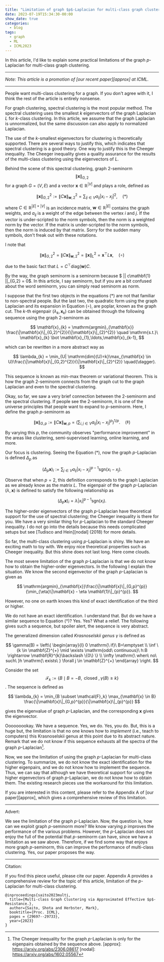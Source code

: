 ```yaml
---
title: "Limitation of graph $p$-Laplacian for multi-class graph clustering"
date: 2023-07-19T15:34:30-00:00
show_date: true
categories:
  - blog
tags:
  - graph
  - ML
  - ICML2023
---
```


In this article, I'd like to explain some practical limitations of the graph $p$-Laplacian for multi-class graph clustering.

***

_Note: This article is a promotion of [our recent paper][approx] at ICML._

***


People want multi-class clustering for a graph. 
If you don't agree with it, I think the rest of the article is entirely nonsense.

For graph clustering, spectral clustering is the most popular method.
The spectral clustering uses the smallest $k$ eigenvectors of the graph Laplacian $L$ for $k$-class clustering.
In this article, we assume that the graph Laplacian is unnormalized, but the same discussion can also apply to normalized Laplacian.


The use of the $k$-smallest eigenvectors for clustering is theoretically supported.
There are several ways to justify this, which indicates that spectral clustering is a good theory.
One way to justify this is the Cheeger inequality. 
The Cheeger inequality gives a quality assurance for the results of the multi-class clustering using the eigenvectors of $L$.

Behind the scene of this spectral clustering, graph 2-seminorm $$\|\mathbf{x}\|_{G,2}$$ for a graph 
$G=(V,E)$ and a vector $\mathbf{x} \in \mathbb{R}^{|V|}$ and plays a role, defined as

$$
\|\mathbf{x}\|_{G,2}^{2} := \|C\mathbf{x}\|_{\mathbf{w},2}^{2} = \sum_{ij\in V} a_{ij}|x_{i} - x_{j}|^{2}, \quad (*)
$$

where $C \in \mathbb{R}^{|E| \times |V|}$ is an incidence matrix, $\mathbf{w} \in \mathbb{R}^{|E|}$ contains the graph weights, and $a_{ij}$ is a weight of the edge between the vertex $i$ and $j$. 
If the vector is under-scripted to the norm symbols, then the norm is a weighted norm by the vector. 
If the matrix is under-scripted to the norm symbols, then the norm is induced by that matrix.
Sorry for the sudden many symbols, don't freak out with these notations. 

I note that

$$
\|\mathbf{x}\|_{G,2}^{2} = \|C\mathbf{x}\|_{\mathbf{w},2}^{2} = \|\mathbf{x}\|_{L}^{2} = \mathbf{x}^{\top}L\mathbf{x}, \quad (\circ)
$$

due to the basic fact that $L=C^{\top}\mathrm{diag}(\mathbf{w})C$.

By the way, the graph seminorm is a seminorm because $ || c\mathbf{1} ||_{G,2} = 0$.
In this article, I say seminorm, but if you are a bit confused about the word seminorm, you can simply read seminorm as norm.

I suppose that the first two objects in the equations (*) are not that familiar to non-spectral people. 
But the last two, the quadratic form using the graph Laplacian and its expansion in Equation $(\circ)$, are poplar, known as the graph cut.
The $k$-th eigenpair $(\lambda_{k}, \mathbf{x}_{k})$ can be obtained through the following sequence using the graph 2-seminorm as

$$
\mathbf{x}_{k} = \mathrm{argmin}_{\mathbf{x}} \frac{\|\mathbf{x}\|_{G,2}^{2}}{\|\mathbf{x}\|_{2}^{2}} \quad \mathrm{s.t.}\ \mathbf{x}_{k} \bot \mathbf{x}_{1},\ldots,\mathbf{x}_{k-1}, 
$$

which can be rewritten in a more abstract way as

$$
\lambda_{k} = \min_{U| \mathrm{dim}(U)=k}\max_{\mathbf{x} \in U}\frac{\|\mathbf{x}\|_{G,2}^{2}}{\|\mathbf{x}\|_{2}^{2}}  \quad(\dagger).
$$

This sequence is known as min-max theorem or variational theorem.
This is how the graph 2-seminorm connects from the graph cut to the graph Laplacian and even to the spectral clustering.


Okay, so far, we saw a very brief connection between the 2-seminorm and the spectral clustering.
If people see the 2-seminorm, it is one of the universe principles that people want to expand to $p$-seminorm.
Here, I define the graph $p$-seminorm as

$$
\|\mathbf{x}\|_{G,p} := \|C\mathbf{x}\|_{\mathbf{w},p} = \left(\sum_{i,j \in V} a_{ij} |x_{i} - x_{j}|^{p} \right)^{1/p}. \quad (\ddagger)
$$

By varying this $p$, the community observes "performance improvement" in the areas like clustering, semi-supervised learning, online learning, and more.

Our focus is clustering. 
Seeing the Equation (*), now the graph $p$-Laplacian is defined $\Delta_{p}$ as

$$
(\Delta_{p}\mathbf{x})_{i} := \sum_{j \in V} a_{ij} |x_{i}-x_{j}|^{p-1} \mathrm{sgn}(x_{i}-x_{j}).
$$

Observe that when $p=2$, this definition corresponds to the graph Laplacian as we already know as the matrix $L$.
The eigenpair of the graph $p$-Laplacian $(\lambda, \mathbf{x})$ is defined to satisfy the following relationship as

$$
(\Delta_{p}\mathbf{x})_{i} = \lambda|x_{i}|^{p-1}\mathrm{sgn}(x_{i}).
$$

The higher-order eigenvectors of the graph $p$-Laplacian have theoretical support for the use of spectral clustering; the Cheeger inequality is there for you.
We have a very similar thing for $p$-Laplacian to the standard Cheeger inequality.
I do not go into the details because this needs complicated setups but see [Tudisco and Hein][nodal] (2018) for more details.


So far, the multi-class clustering using $p$-Laplacian is shiny.
We have an exciting math to toy with.
We enjoy nice theoretical properties such as Cheeger inequality.
But this shine does not last long. 
Here come clouds.

The most severe limitation of the graph $p$-Laplacian is that we do not know how to obtain the higher-order eigenvectors.
In the following I explain the situation.
We know the second eigenvector of the graph $p$-Laplacian is given as

$$
\mathrm{argmin}_{\mathbf{x}}\frac{\|\mathbf{x}\|_{G,p}^{p}}{\min_{\eta}\|\mathbf{x} - \eta \mathbf{1}\|_{p}^{p}}.
$$

However, no one on earth knows this kind of exact identification of the third or higher.

We do not have an exact identification. I understand that. But do we have a similar sequence to Equation $(\dagger)$?
Yes. Yes? What a relief.
The following gives such a sequence, but spoiler alert, the sequence is very abstract.

The generalized dimension called _Krasnoselskii genus_ $\gamma$ is defined as

$$
 \gamma(B) =
 \left\{
 \begin{array}{l}
 0 \mathrm{\ if}\ B=\emptyset \\
 \inf \{k \in \mathbf{Z}^{+} \mid \exists \mathrm{odd\ continuous}\ h:B \rightarrow \mathbf{R}^{k}\backslash \{0\} \} \\
 \infty \mathrm{\ when\ no\ such\ }h \mathrm{\ exists\ } \forall j \in \mathbf{Z}^{+}
 \end{array}
 \right.
$$

Consider the set $$\mathcal{F}_k:= \{ B \mid B = -B, \mathrm{\ closed\ }, \gamma(B) \geq k \}$$. 
The sequence is defined as

$$
\lambda_{k} = \min_{B \subset \mathcal{F}_k} \max_{\mathbf{x} \in B} \frac{\|\mathbf{x}\|_{G,p}^{p}}{\|\mathbf{x}\|_{p}^{p}} 
$$

gives the eigenvalue of graph $p$-Laplacian, and the corresponding $\mathbf{x}$ gives the eigenvector.

Ooooooookay. We have a sequence. Yes, we do. Yes, you do.
But, this is a huge but, the limitation is that no one knows how to _implement_ (i.e., teach to computers) this Krasnoselskii genus at this point due to its abstract nature.
Remark that we do not know if this sequence exhausts all the spectra of the graph $p$-Laplacian[^cheeger].

Now, we see the limitation of using the graph $p$-Laplacian for multi-class clustering.
To summarize, we do not know the exact identification for the higher eigenpairs, and we do not know how to implement the sequence.
Thus, we can say that although we have theoretical support for using the higher eigenvectors of graph $p$-Laplacian, we do not know how to obtain them.
The existing research pieces use the workaround for this limitation. 


If you are interested in this content, please refer to the Appendix A of [our paper][approx], which gives a comprehensive review of this limitation.

***
Advert:

We see the limitation of the graph $p$-Laplacian.
Now, the question is, how can we exploit graph $p$-seminorm more?
We know varying $p$ improves the performance of the various problems.
However, the $p$-Laplacian does not enjoy the full of the potential that $p$-seminorm can have, since we have a limitation as we saw above.
Therefore, if we find some way that enjoys more graph $p$-seminorm, this can improve the performance of multi-class clustering.
Yes, our paper proposes the way.


***
Citation:

If you find this piece useful, please cite our paper.
Appendix A provides a comprehensive review for the topic of this article, limitation of the $p$-Laplacian for multi-class clustering.

```
@inproceedings{saito2023multi,
  title={Multi-class Graph Clustering via Approximated Effective $p$-Resistance.},
  author={Saito, Shota and Herbster, Mark},
  booktitle={Proc. ICML},
  pages = {29697--29733},
  year={2023}
}
```

[^cheeger]: The Cheeger inequality for the graph $p$-Laplacian is only for the eigenpairs obtained by the sequence above.
[approx]: https://arxiv.org/abs/2306.08617
[nodal]: https://arxiv.org/abs/1602.05567